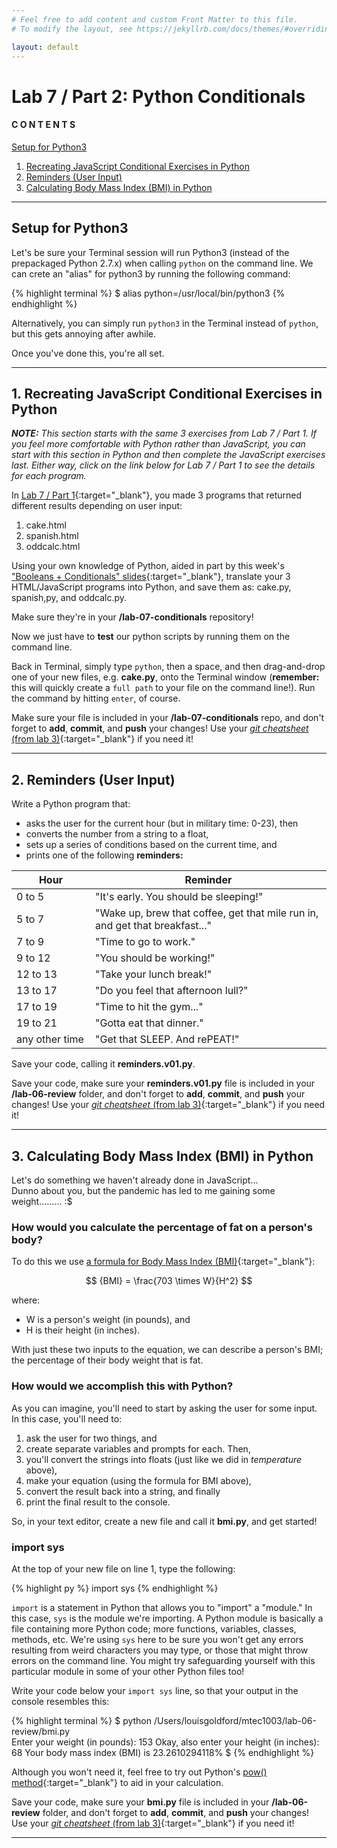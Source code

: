 ```yaml
---
# Feel free to add content and custom Front Matter to this file.
# To modify the layout, see https://jekyllrb.com/docs/themes/#overriding-theme-defaults

layout: default
---
```


<script src="https://cdn.mathjax.org/mathjax/latest/MathJax.js?config=TeX-AMS-MML_HTMLorMML" type="text/javascript"></script>
<!-- http://www.iangoodfellow.com/blog/jekyll/markdown/tex/2016/11/07/latex-in-markdown.html -->

# Lab 7 / Part 2: Python Conditionals   

#### C O N T E N T S  
<a href="#setup">Setup for Python3</a>  
1. <a href="#js-stuff">Recreating JavaScript Conditional Exercises in Python</a>  
2. <a href="#reminders-user">Reminders (User Input)</a>
3. <a href="#bmi">Calculating Body Mass Index (BMI) in Python</a>

* * *

<a id="setup"></a>
## Setup for Python3   

Let's be sure your Terminal session will run Python3 (instead of the prepackaged Python 2.7.x) when calling `python` on the command line. We can crete an "alias" for python3 by running the following command:  

  {% highlight terminal %}
  $ alias python=/usr/local/bin/python3 {% endhighlight %}

Alternatively, you can simply run `python3` in the Terminal instead of `python`, but this gets annoying after awhile.  

Once you've done this, you're all set.  

* * *  

<a id="js-stuff"></a>
## 1. Recreating JavaScript Conditional Exercises in Python    

_**NOTE:** This section starts with the same 3 exercises from Lab 7 / Part 1. If you feel more comfortable with Python rather than JavaScript, you can start with this section in Python and then complete the JavaScript exercises last. Either way, click on the link below for Lab 7 / Part 1 to see the details for each program._  

In [Lab 7 / Part 1](/Goldford-MTEC1003-OL04/labs/07/lab-07-part1-javascript-conditionals.html){:target="_blank"}, you made 3 programs that returned different results depending on user input:  

  1. cake.html  
  2. spanish.html  
  3. oddcalc.html  

Using your own knowledge of Python, aided in part by this week's ["Booleans + Conditionals" slides](https://einbahnstrasse.github.io/MTEC1003-OL04-slides/slides/python.conditionals.tutorial.v01/#/){:target="_blank"}, translate your 3 HTML/JavaScript programs into Python, and save them as: cake.py, spanish,py, and oddcalc.py.

Make sure they're in your **/lab-07-conditionals** repository!

Now we just have to **test** our python scripts by running them on the command line.

Back in Terminal, simply type `python`, then a space, and then drag-and-drop one of your new files, e.g. **cake.py**, onto the Terminal window (**remember:** this will quickly create a `full path` to your file on the command line!). Run the command by hitting `enter`, of course.

Make sure your file is included in your **/lab-07-conditionals** repo, and don't forget to **add**, **commit**, and **push** your changes! Use your [_git cheatsheet_ (from lab 3)](/Goldford-MTEC1003-OL04/labs/03/lab-03-git-intro.html){:target="_blank"} if you need it!  

* * *   

<a id="reminders-user"></a>
## 2. Reminders (User Input)  

Write a Python program that:
* asks the user for the current hour (but in military time: 0-23), then  
* converts the number from a string to a float,  
* sets up a series of conditions based on the current time, and  
* prints one of the following **reminders:**  

<div class="schedulingtable">
<table>
<colgroup>
<col width="25%" />
<col width="75%" />
</colgroup>
<thead>
<tr class="header">
<th>Hour</th>
<th>Reminder</th>
</tr>
</thead>
<tbody>
<tr>
<td markdown="span">0 to 5</td>
<td markdown="span">"It's early. You should be sleeping!"</td>
</tr>
<tr>
<td markdown="span">5 to 7</td>
<td markdown="span">"Wake up, brew that coffee, get that mile run in, and get that breakfast..."</td>
</tr>
<tr>
<td markdown="span">7 to 9</td>
<td markdown="span">"Time to go to work."</td>
</tr>
<tr>
<td markdown="span">9 to 12</td>
<td markdown="span">"You should be working!"</td>
</tr>
<tr>
<td markdown="span">12 to 13</td>
<td markdown="span">"Take your lunch break!"</td>
</tr>
<tr>
<td markdown="span">13 to 17</td>
<td markdown="span">"Do you feel that afternoon lull?"</td>
</tr>
<tr>
<td markdown="span">17 to 19</td>
<td markdown="span">"Time to hit the gym..."</td>
</tr>
<tr>
<td markdown="span">19 to 21</td>
<td markdown="span">"Gotta eat that dinner."</td>
</tr>
<tr>
<td markdown="span">any other time</td>
<td markdown="span">"Get that SLEEP. And rePEAT!"</td>
</tr>
</tbody>
</table>
</div>

Save your code, calling it **reminders.v01.py**.

Save your code, make sure your **reminders.v01.py** file is included in your **/lab-06-review** folder, and don't forget to **add**, **commit**, and **push** your changes! Use your [_git cheatsheet_ (from lab 3)](/Goldford-MTEC1003-OL04/labs/03/lab-03-git-intro.html){:target="_blank"} if you need it!  

* * *

<a id="bmi"></a>
## 3. Calculating Body Mass Index (BMI) in Python

Let's do something we haven't already done in JavaScript...  
Dunno about you, but the pandemic has led to me gaining some weight......... :$  

### How would you calculate the percentage of fat on a person's body?  

To do this we use [a formula for Body Mass Index (BMI)](https://www.pleacher.com/mp/mlessons/algebra/funform.pdf){:target="_blank"}:  

$$ {BMI} = \frac{703 \times W}{H^2} $$

where:
  * W is a person's weight (in pounds), and  
  * H is their height (in inches).  

With just these two inputs to the equation, we can describe a person's BMI; the percentage of their body weight that is fat.  

### How would we accomplish this with Python?  

As you can imagine, you'll need to start by asking the user for some input.  
In this case, you'll need to:  
1. ask the user for two things, and  
2. create separate variables and prompts for each. Then,  
3. you'll convert the strings into floats (just like we did in _temperature_ above),
4. make your equation (using the formula for BMI above),    
5. convert the result back into a string, and finally  
6. print the final result to the console.

So, in your text editor, create a new file and call it **bmi.py**, and get started!

### import sys

At the top of your new file on line 1, type the following:  

  {% highlight py %} import sys {% endhighlight %}

`import` is a statement in Python that allows you to "import" a "module." In this case, `sys` is the module we're importing. A Python module is basically a file containing more Python code; more functions, variables, classes, methods, etc. We're using `sys` here to be sure you won't get any errors resulting from weird characters you may type, or those that might throw errors on the command line. You might try safeguarding yourself with this particular module in some of your other Python files too!

Write your code below your `import sys` line, so that your output in the console resembles this:

  {% highlight terminal %}
  $ python /Users/louisgoldford/mtec1003/lab-06-review/bmi.py  
  Enter your weight (in pounds): 153
  Okay, also enter your height (in inches): 68
  Your body mass index (BMI) is 23.2610294118%
  $ {% endhighlight %}

Although you won't need it, feel free to try out Python's [pow() method](https://www.w3schools.com/python/ref_func_pow.asp){:target="_blank"} to aid in your calculation.  

Save your code, make sure your **bmi.py** file is included in your **/lab-06-review** folder, and don't forget to **add**, **commit**, and **push** your changes! Use your [_git cheatsheet_ (from lab 3)](/Goldford-MTEC1003-OL04/labs/03/lab-03-git-intro.html){:target="_blank"} if you need it!

* * *
